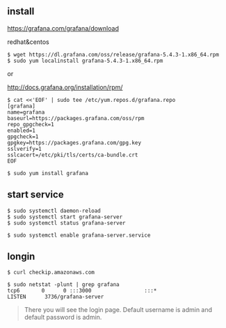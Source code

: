 
## install
https://grafana.com/grafana/download

redhat&centos

```console
$ wget https://dl.grafana.com/oss/release/grafana-5.4.3-1.x86_64.rpm 
$ sudo yum localinstall grafana-5.4.3-1.x86_64.rpm 
```
or

http://docs.grafana.org/installation/rpm/
```consoel
$ cat <<'EOF' | sudo tee /etc/yum.repos.d/grafana.repo
[grafana]
name=grafana
baseurl=https://packages.grafana.com/oss/rpm
repo_gpgcheck=1
enabled=1
gpgcheck=1
gpgkey=https://packages.grafana.com/gpg.key
sslverify=1
sslcacert=/etc/pki/tls/certs/ca-bundle.crt
EOF
```
```console
$ sudo yum install grafana
```
## start service

```console
$ sudo systemctl daemon-reload
$ sudo systemctl start grafana-server
$ sudo systemctl status grafana-server
```

```console
$ sudo systemctl enable grafana-server.service
```

## longin

```console
$ curl checkip.amazonaws.com
```
```
$ sudo netstat -plunt | grep grafana
tcp6       0      0 :::3000                 :::*                    LISTEN      3736/grafana-server
```

>There you will see the login page. Default username is admin and default password is admin. 
